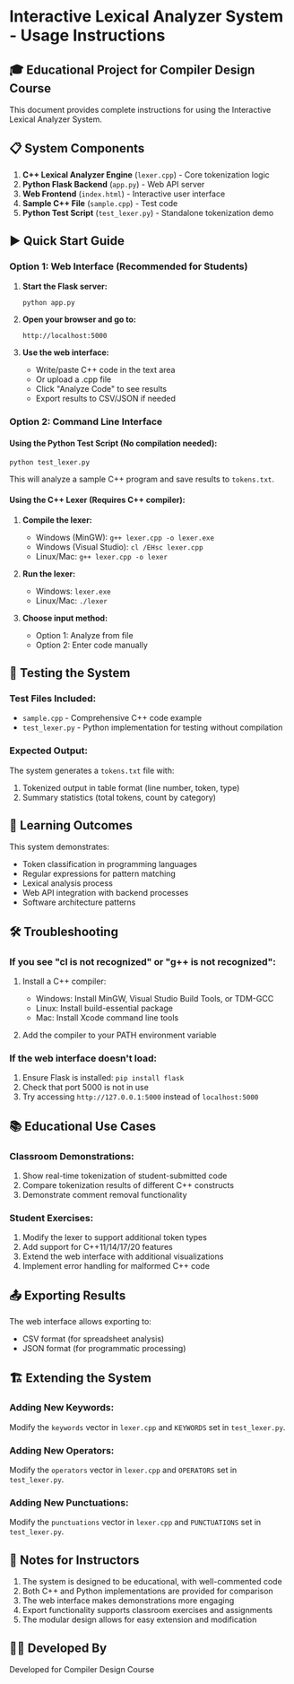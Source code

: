 # Interactive Lexical Analyzer System - Usage Instructions

## 🎓 Educational Project for Compiler Design Course

This document provides complete instructions for using the Interactive Lexical Analyzer System.

## 📋 System Components

1. **C++ Lexical Analyzer Engine** (`lexer.cpp`) - Core tokenization logic
2. **Python Flask Backend** (`app.py`) - Web API server
3. **Web Frontend** (`index.html`) - Interactive user interface
4. **Sample C++ File** (`sample.cpp`) - Test code
5. **Python Test Script** (`test_lexer.py`) - Standalone tokenization demo

## ▶️ Quick Start Guide

### Option 1: Web Interface (Recommended for Students)

1. **Start the Flask server:**
   ```bash
   python app.py
   ```

2. **Open your browser and go to:**
   ```
   http://localhost:5000
   ```

3. **Use the web interface:**
   - Write/paste C++ code in the text area
   - Or upload a .cpp file
   - Click "Analyze Code" to see results
   - Export results to CSV/JSON if needed

### Option 2: Command Line Interface

#### Using the Python Test Script (No compilation needed):
```bash
python test_lexer.py
```
This will analyze a sample C++ program and save results to `tokens.txt`.

#### Using the C++ Lexer (Requires C++ compiler):
1. **Compile the lexer:**
   - Windows (MinGW): `g++ lexer.cpp -o lexer.exe`
   - Windows (Visual Studio): `cl /EHsc lexer.cpp`
   - Linux/Mac: `g++ lexer.cpp -o lexer`

2. **Run the lexer:**
   - Windows: `lexer.exe`
   - Linux/Mac: `./lexer`

3. **Choose input method:**
   - Option 1: Analyze from file
   - Option 2: Enter code manually

## 🧪 Testing the System

### Test Files Included:
- `sample.cpp` - Comprehensive C++ code example
- `test_lexer.py` - Python implementation for testing without compilation

### Expected Output:
The system generates a `tokens.txt` file with:
1. Tokenized output in table format (line number, token, type)
2. Summary statistics (total tokens, count by category)

## 🎯 Learning Outcomes

This system demonstrates:
- Token classification in programming languages
- Regular expressions for pattern matching
- Lexical analysis process
- Web API integration with backend processes
- Software architecture patterns

## 🛠️ Troubleshooting

### If you see "cl is not recognized" or "g++ is not recognized":
1. Install a C++ compiler:
   - Windows: Install MinGW, Visual Studio Build Tools, or TDM-GCC
   - Linux: Install build-essential package
   - Mac: Install Xcode command line tools

2. Add the compiler to your PATH environment variable

### If the web interface doesn't load:
1. Ensure Flask is installed: `pip install flask`
2. Check that port 5000 is not in use
3. Try accessing `http://127.0.0.1:5000` instead of `localhost:5000`

## 📚 Educational Use Cases

### Classroom Demonstrations:
1. Show real-time tokenization of student-submitted code
2. Compare tokenization results of different C++ constructs
3. Demonstrate comment removal functionality

### Student Exercises:
1. Modify the lexer to support additional token types
2. Add support for C++11/14/17/20 features
3. Extend the web interface with additional visualizations
4. Implement error handling for malformed C++ code

## 📤 Exporting Results

The web interface allows exporting to:
- CSV format (for spreadsheet analysis)
- JSON format (for programmatic processing)

## 🏗️ Extending the System

### Adding New Keywords:
Modify the `keywords` vector in `lexer.cpp` and `KEYWORDS` set in `test_lexer.py`.

### Adding New Operators:
Modify the `operators` vector in `lexer.cpp` and `OPERATORS` set in `test_lexer.py`.

### Adding New Punctuations:
Modify the `punctuations` vector in `lexer.cpp` and `PUNCTUATIONS` set in `test_lexer.py`.

## 📝 Notes for Instructors

1. The system is designed to be educational, with well-commented code
2. Both C++ and Python implementations are provided for comparison
3. The web interface makes demonstrations more engaging
4. Export functionality supports classroom exercises and assignments
5. The modular design allows for easy extension and modification

## 👨‍💻 Developed By

Developed for Compiler Design Course